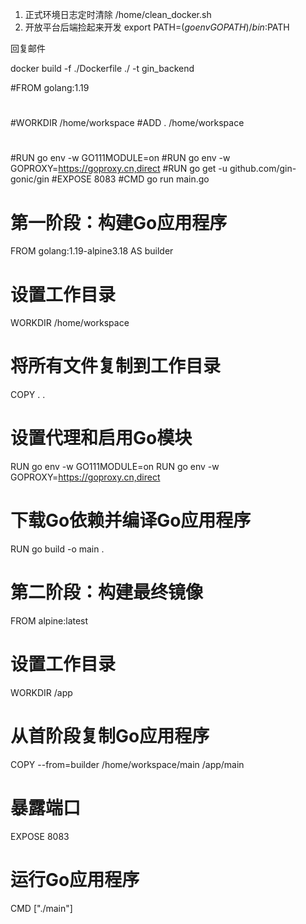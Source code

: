 1. 正式环境日志定时清除 /home/clean_docker.sh
2. 开放平台后端捡起来开发
    export PATH=$(go env GOPATH)/bin:$PATH


回复邮件

docker build -f ./Dockerfile ./ -t gin_backend

#FROM golang:1.19
#
#WORKDIR /home/workspace
#ADD . /home/workspace
#
#RUN go env -w GO111MODULE=on
#RUN go env -w GOPROXY=https://goproxy.cn,direct
#RUN go get -u github.com/gin-gonic/gin
#EXPOSE 8083
#CMD go run main.go
#

# 第一阶段：构建Go应用程序
FROM golang:1.19-alpine3.18 AS builder

# 设置工作目录
WORKDIR /home/workspace

# 将所有文件复制到工作目录
COPY . .

# 设置代理和启用Go模块
RUN go env -w GO111MODULE=on
RUN go env -w GOPROXY=https://goproxy.cn,direct

# 下载Go依赖并编译Go应用程序
RUN go build -o main .

# 第二阶段：构建最终镜像
FROM alpine:latest

# 设置工作目录
WORKDIR /app

# 从首阶段复制Go应用程序
COPY --from=builder /home/workspace/main /app/main

# 暴露端口
EXPOSE 8083

# 运行Go应用程序
CMD ["./main"]

